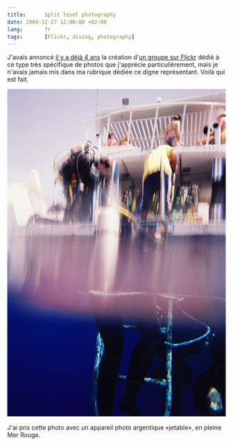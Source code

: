 ```yaml
---
title:      Split level photography
date: 2009-12-27 12:00:00 +02:00
lang:       fr
tags:       [Flickr, diving, photography]
---
```


J'avais annoncé [il y a déjà 4 ans](/2005/12/groupe-flickr-a-remplir-halfway-between-air-and-water.html) la création d'[un groupe sur Flickr](https://www.flickr.com/groups/halfway_air_water/) dédié à ce type très spécifique de photos que j'apprécie particulièrement, mais je n'avais jamais mis dans ma rubrique dédiée ce digne représentant. Voilà qui est fait.

![](split_level_photography.jpg "Split level photography")

J'ai pris cette photo avec un appareil photo argentique «jetable», en pleine Mer Rouge.
